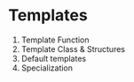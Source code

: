 # Templates

1. Template Function
2. Template Class & Structures
3. Default templates
4. Specialization
